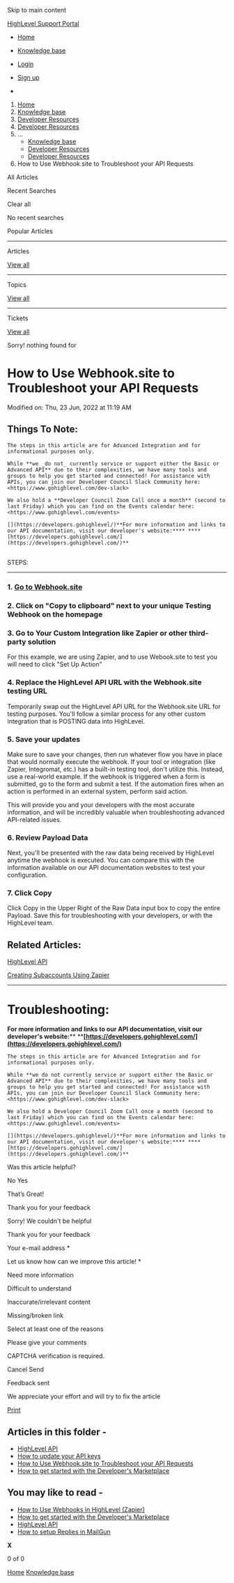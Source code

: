 Skip to main content

[ HighLevel Support Portal ](https://help.gohighlevel.com)

  * [ Home ](/support/home)
  * [ Knowledge base ](/support/solutions)

  * [Login](/support/login)
  * [Sign up](/support/signup)
  * 

  1. [Home](/support/home)
  2. [Knowledge base](/support/solutions)
  3. [Developer Resources](/support/solutions/48000450445)
  4. [Developer Resources](/support/solutions/folders/48000668553)
  5. ... 
     * [Knowledge base](/support/solutions)
     * [Developer Resources](/support/solutions/48000450445)
     * [Developer Resources](/support/solutions/folders/48000668553)
  6. How to Use Webhook.site to Troubleshoot your API Requests

All  Articles 

Recent Searches

Clear all

No recent searches

Popular Articles

* * *

Articles

[View all](/support/search/solutions)

* * *

Topics

[View all](/support/search/topics)

* * *

Tickets

[View all](/support/search/tickets)

Sorry! nothing found for   

# How to Use Webhook.site to Troubleshoot your API Requests

Modified on: Thu, 23 Jun, 2022 at 11:19 AM

## Things To Note:

    The steps in this article are for Advanced Integration and for informational purposes only.   
      
    While **we _do not_ currently service or support either the Basic or Advanced API** due to their complexities, we have many tools and groups to help you get started and connected! For assistance with APIs, you can join our Developer Council Slack Community here: <https://www.gohighlevel.com/dev-slack>  
      
    We also hold a **Developer Council Zoom Call once a month** (second to last Friday) which you can find on the Events calendar here: <https://www.gohighlevel.com/events>  
      
    [](https://developers.gohighlevel/)**For more information and links to our API documentation, visit our developer's website:**** ****[https://developers.gohighlevel.com/](https://developers.gohighlevel.com/)**

##   
STEPS:

* * *

### 1\. [Go to Webhook.site](https://webhook.site/#!/8d254d9f-2bad-4959-b3e2-e3a262d06c76)  

### **2\. Click on "Copy to clipboard" next to your unique Testing Webhook on the homepage**

### **3\. Go to Your Custom Integration like Zapier or other third-party solution**

For this example, we are using Zapier, and to use Webook.site to test you will need to click "Set Up Action" 

### **4\. Replace the HighLevel API URL with the Webhook.site testing URL**

Temporarily swap out the HighLevel API URL for the Webhook.site URL for testing purposes. You'll follow a similar process for any other custom integration that is POSTING data into HighLevel. 

### **5\. Save your updates**

Make sure to save your changes, then run whatever flow you have in place that would normally execute the webhook. If your tool or integration (like Zapier, Integromat, etc.) has a built-in testing tool, don't utilize this. Instead, use a real-world example. If the webhook is triggered when a form is submitted, go to the form and submit a test. If the automation fires when an action is performed in an external system, perform said action.  
  
This will provide you and your developers with the most accurate information, and will be incredibly valuable when troubleshooting advanced API-related issues.  

### **6\. Review Payload Data**

Next, you'll be presented with the raw data being received by HighLevel anytime the webhook is executed. You can compare this with the information available on our API documentation websites to test your configuration. 

### **7\. Click Copy**

Click Copy in the Upper Right of the Raw Data input box to copy the entire Payload. Save this for troubleshooting with your developers, or with the HighLevel team.

[](https://app.tango.us/app/workflow/3219af23-e023-4d83-8a49-c05eadbd7aa9?utm_source=magicCopy&utm_medium=magicCopy&utm_campaign=referral%20link%20tracking)

[](https://app.tango.us/app/workflow/3219af23-e023-4d83-8a49-c05eadbd7aa9?utm_source=magicCopy&utm_medium=magicCopy&utm_campaign=referral%20link%20tracking)

## Related Articles:

[HighLevel API](https://help.gohighlevel.com/support/solutions/articles/48001060529-highlevel-api)

[Creating Subaccounts Using Zapier](https://help.gohighlevel.com/support/solutions/articles/48001207048-creating-subaccounts-using-zapier)

* * *

# **Troubleshooting:**

**For more information and links to our API documentation, visit our developer's website:**** ****[https://developers.gohighlevel.com/](https://developers.gohighlevel.com/)**  

    The steps in this article are for Advanced Integration and for informational purposes only.   
      
    While **we do not currently service or support either the Basic or Advanced API** due to their complexities, we have many tools and groups to help you get started and connected! For assistance with APIs, you can join our Developer Council Slack Community here: <https://www.gohighlevel.com/dev-slack>  
      
    We also hold a Developer Council Zoom Call once a month (second to last Friday) which you can find on the Events calendar here: <https://www.gohighlevel.com/events>  
      
    [](https://developers.gohighlevel/)**For more information and links to our API documentation, visit our developer's website:**** ****[https://developers.gohighlevel.com/](https://developers.gohighlevel.com/)**

Was this article helpful?

No  Yes 

That’s Great!

Thank you for your feedback

Sorry! We couldn't be helpful

Thank you for your feedback

Your e-mail address *

Let us know how can we improve this article! *

Need more information 

Difficult to understand 

Inaccurate/irrelevant content 

Missing/broken link 

Select at least one of the reasons 

Please give your comments 

CAPTCHA verification is required. 

Cancel  Send 

Feedback sent

We appreciate your effort and will try to fix the article

[Print](javascript:print\(\))

## Articles in this folder -

  * [HighLevel API](/support/solutions/articles/48001060529-highlevel-api)
  * [How to update your API keys](/support/solutions/articles/48001205369-how-to-update-your-api-keys)
  * [How to Use Webhook.site to Troubleshoot your API Requests](/support/solutions/articles/48001212085-how-to-use-webhook-site-to-troubleshoot-your-api-requests)
  * [How to get started with the Developer's Marketplace](/support/solutions/articles/155000000136-how-to-get-started-with-the-developer-s-marketplace)

## You may like to read -

  * [How to Use Webhooks in HighLevel (Zapier)](/support/solutions/articles/155000001183-how-to-use-webhooks-in-highlevel-zapier-)
  * [How to get started with the Developer's Marketplace](/support/solutions/articles/155000000136-how-to-get-started-with-the-developer-s-marketplace)
  * [HighLevel API](/support/solutions/articles/48001060529-highlevel-api)
  * [How to setup Replies in MailGun](/support/solutions/articles/48000987293-how-to-setup-replies-in-mailgun)

**X**

0 of 0 []()

[Home](/support/home) [Knowledge base](/support/solutions)
